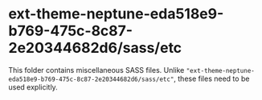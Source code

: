 # ext-theme-neptune-eda518e9-b769-475c-8c87-2e20344682d6/sass/etc

This folder contains miscellaneous SASS files. Unlike `"ext-theme-neptune-eda518e9-b769-475c-8c87-2e20344682d6/sass/etc"`, these files
need to be used explicitly.
